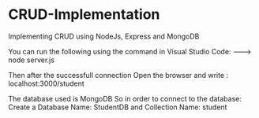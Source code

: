 # CRUD-Implementation
Implementing CRUD using NodeJs, Express and MongoDB

You can run the following using the command in Visual Studio Code:
---> node server.js

Then after the successfull connection 
Open the browser and write : localhost:3000/student

The database used is MongoDB
So in order to connect to the database:
Create a Database Name: StudentDB
and Collection Name: student

